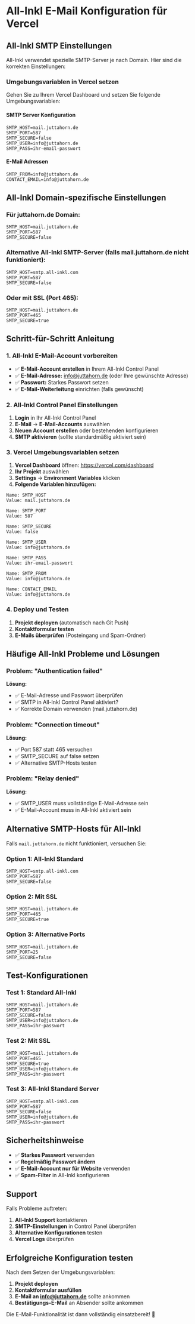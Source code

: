 # All-Inkl E-Mail Konfiguration für Vercel

## All-Inkl SMTP Einstellungen

All-Inkl verwendet spezielle SMTP-Server je nach Domain. Hier sind die korrekten Einstellungen:

### Umgebungsvariablen in Vercel setzen

Gehen Sie zu Ihrem Vercel Dashboard und setzen Sie folgende Umgebungsvariablen:

#### SMTP Server Konfiguration

```
SMTP_HOST=mail.juttahorn.de
SMTP_PORT=587
SMTP_SECURE=false
SMTP_USER=info@juttahorn.de
SMTP_PASS=ihr-email-passwort
```

#### E-Mail Adressen

```
SMTP_FROM=info@juttahorn.de
CONTACT_EMAIL=info@juttahorn.de
```

## All-Inkl Domain-spezifische Einstellungen

### Für juttahorn.de Domain:

```
SMTP_HOST=mail.juttahorn.de
SMTP_PORT=587
SMTP_SECURE=false
```

### Alternative All-Inkl SMTP-Server (falls mail.juttahorn.de nicht funktioniert):

```
SMTP_HOST=smtp.all-inkl.com
SMTP_PORT=587
SMTP_SECURE=false
```

### Oder mit SSL (Port 465):

```
SMTP_HOST=mail.juttahorn.de
SMTP_PORT=465
SMTP_SECURE=true
```

## Schritt-für-Schritt Anleitung

### 1. All-Inkl E-Mail-Account vorbereiten

- ✅ **E-Mail-Account erstellen** in Ihrem All-Inkl Control Panel
- ✅ **E-Mail-Adresse:** info@juttahorn.de (oder Ihre gewünschte Adresse)
- ✅ **Passwort:** Starkes Passwort setzen
- ✅ **E-Mail-Weiterleitung** einrichten (falls gewünscht)

### 2. All-Inkl Control Panel Einstellungen

1. **Login** in Ihr All-Inkl Control Panel
2. **E-Mail** → **E-Mail-Accounts** auswählen
3. **Neuen Account erstellen** oder bestehenden konfigurieren
4. **SMTP aktivieren** (sollte standardmäßig aktiviert sein)

### 3. Vercel Umgebungsvariablen setzen

1. **Vercel Dashboard** öffnen: https://vercel.com/dashboard
2. **Ihr Projekt** auswählen
3. **Settings** → **Environment Variables** klicken
4. **Folgende Variablen hinzufügen:**

```
Name: SMTP_HOST
Value: mail.juttahorn.de

Name: SMTP_PORT
Value: 587

Name: SMTP_SECURE
Value: false

Name: SMTP_USER
Value: info@juttahorn.de

Name: SMTP_PASS
Value: ihr-email-passwort

Name: SMTP_FROM
Value: info@juttahorn.de

Name: CONTACT_EMAIL
Value: info@juttahorn.de
```

### 4. Deploy und Testen

1. **Projekt deployen** (automatisch nach Git Push)
2. **Kontaktformular testen**
3. **E-Mails überprüfen** (Posteingang und Spam-Ordner)

## Häufige All-Inkl Probleme und Lösungen

### Problem: "Authentication failed"

**Lösung:**

- ✅ E-Mail-Adresse und Passwort überprüfen
- ✅ SMTP in All-Inkl Control Panel aktiviert?
- ✅ Korrekte Domain verwenden (mail.juttahorn.de)

### Problem: "Connection timeout"

**Lösung:**

- ✅ Port 587 statt 465 versuchen
- ✅ SMTP_SECURE auf false setzen
- ✅ Alternative SMTP-Hosts testen

### Problem: "Relay denied"

**Lösung:**

- ✅ SMTP_USER muss vollständige E-Mail-Adresse sein
- ✅ E-Mail-Account muss in All-Inkl aktiviert sein

## Alternative SMTP-Hosts für All-Inkl

Falls `mail.juttahorn.de` nicht funktioniert, versuchen Sie:

### Option 1: All-Inkl Standard

```
SMTP_HOST=smtp.all-inkl.com
SMTP_PORT=587
SMTP_SECURE=false
```

### Option 2: Mit SSL

```
SMTP_HOST=mail.juttahorn.de
SMTP_PORT=465
SMTP_SECURE=true
```

### Option 3: Alternative Ports

```
SMTP_HOST=mail.juttahorn.de
SMTP_PORT=25
SMTP_SECURE=false
```

## Test-Konfigurationen

### Test 1: Standard All-Inkl

```
SMTP_HOST=mail.juttahorn.de
SMTP_PORT=587
SMTP_SECURE=false
SMTP_USER=info@juttahorn.de
SMTP_PASS=ihr-passwort
```

### Test 2: Mit SSL

```
SMTP_HOST=mail.juttahorn.de
SMTP_PORT=465
SMTP_SECURE=true
SMTP_USER=info@juttahorn.de
SMTP_PASS=ihr-passwort
```

### Test 3: All-Inkl Standard Server

```
SMTP_HOST=smtp.all-inkl.com
SMTP_PORT=587
SMTP_SECURE=false
SMTP_USER=info@juttahorn.de
SMTP_PASS=ihr-passwort
```

## Sicherheitshinweise

- ✅ **Starkes Passwort** verwenden
- ✅ **Regelmäßig Passwort ändern**
- ✅ **E-Mail-Account nur für Website** verwenden
- ✅ **Spam-Filter** in All-Inkl konfigurieren

## Support

Falls Probleme auftreten:

1. **All-Inkl Support** kontaktieren
2. **SMTP-Einstellungen** in Control Panel überprüfen
3. **Alternative Konfigurationen** testen
4. **Vercel Logs** überprüfen

## Erfolgreiche Konfiguration testen

Nach dem Setzen der Umgebungsvariablen:

1. **Projekt deployen**
2. **Kontaktformular ausfüllen**
3. **E-Mail an info@juttahorn.de** sollte ankommen
4. **Bestätigungs-E-Mail** an Absender sollte ankommen

Die E-Mail-Funktionalität ist dann vollständig einsatzbereit! 🎉
